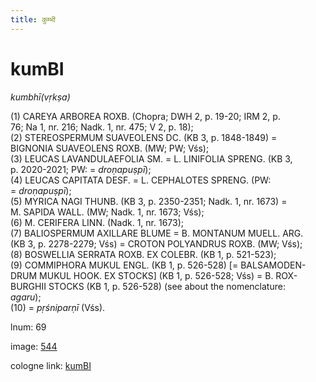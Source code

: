 ```yaml
---
title: कुम्भी
---
```


# kumBI

<i>kumbhī(vṛkṣa)</i>  <div n="P" />(1) <bot>CAREYA ARBOREA ROXB.</bot> (Chopra; DWH 2, p. 19-20; IRM 2, p. <div n="lb" />76; Na 1, nr. 216; Nadk. 1, nr. 475; V 2, p. 18); <div n="P" />(2) <bot>STEREOSPERMUM SUAVEOLENS DC.</bot> (KB 3, p. 1848-1849) = <div n="lb" /><bot>BIGNONIA SUAVEOLENS ROXB.</bot> (MW; PW; Vśs); <div n="P" />(3) <bot>LEUCAS LAVANDULAEFOLIA SM.</bot> = <bot>L. LINIFOLIA SPRENG.</bot> (KB 3, <div n="lb" />p. 2020-2021; PW: = <i>droṇapuṣpī</i>); <div n="P" />(4) <bot>LEUCAS CAPITATA DESF.</bot> = <bot>L. CEPHALOTES SPRENG.</bot> (PW: <div n="lb" />= <i>droṇapuṣpī</i>); <div n="P" />(5) <bot>MYRICA NAGI THUNB.</bot> (KB 3, p. 2350-2351; Nadk. 1, nr. 1673) = <div n="lb" /><bot>M. SAPIDA WALL.</bot> (MW; Nadk. 1, nr. 1673; Vśs); <div n="P" />(6) <bot>M. CERIFERA LINN.</bot> (Nadk. 1, nr. 1673); <div n="P" />(7) <bot>BALIOSPERMUM AXILLARE BLUME</bot> = <bot>B. MONTANUM MUELL. ARG.</bot> <div n="lb" />(KB 3, p. 2278-2279; Vśs) = <bot>CROTON POLYANDRUS ROXB.</bot> (MW; Vśs); <div n="P" />(8) <bot>BOSWELLIA SERRATA ROXB. EX COLEBR.</bot> (KB 1, p. 521-523); <div n="P" />(9) <bot>COMMIPHORA MUKUL ENGL.</bot> (KB 1, p. 526-528) [= <bot>BALSAMODEN- <div n="lb" />DRUM MUKUL HOOK. EX STOCKS</bot>] (KB 1, p. 526-528; Vśs) = <bot>B. ROX- <div n="lb" />BURGHII STOCKS</bot> (KB 1, p. 526-528) (see about the nomenclature: <div n="lb" /><i>agaru</i>); <div n="P" />(10) = <i>pṛśniparṇī</i> (Vśs).

lnum: 69

image: [544](https://www.sanskrit-lexicon.uni-koeln.de/scans/csl-apidev/servepdf.php?dict=snp&page=544)

cologne link: [kumBI](https://sanskrit-lexicon.uni-koeln.de/scans/csl-apidev/getword.php?dict=snp&key=kumBI)

